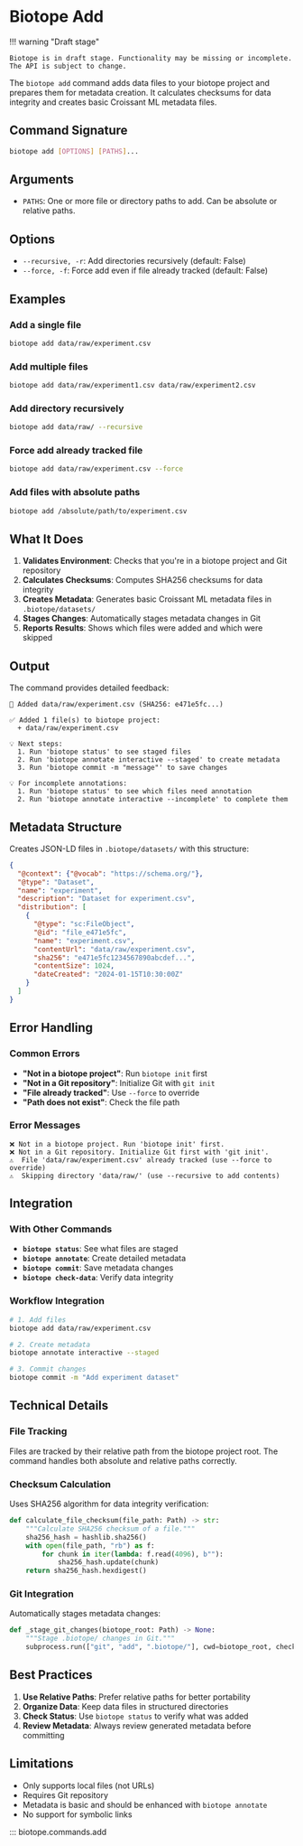 # Biotope Add

!!! warning "Draft stage"

    Biotope is in draft stage. Functionality may be missing or incomplete.
    The API is subject to change.

The `biotope add` command adds data files to your biotope project and prepares them for metadata creation. It calculates checksums for data integrity and creates basic Croissant ML metadata files.

## Command Signature

```bash
biotope add [OPTIONS] [PATHS]...
```

## Arguments

- `PATHS`: One or more file or directory paths to add. Can be absolute or relative paths.

## Options

- `--recursive, -r`: Add directories recursively (default: False)
- `--force, -f`: Force add even if file already tracked (default: False)

## Examples

### Add a single file
```bash
biotope add data/raw/experiment.csv
```

### Add multiple files
```bash
biotope add data/raw/experiment1.csv data/raw/experiment2.csv
```

### Add directory recursively
```bash
biotope add data/raw/ --recursive
```

### Force add already tracked file
```bash
biotope add data/raw/experiment.csv --force
```

### Add files with absolute paths
```bash
biotope add /absolute/path/to/experiment.csv
```

## What It Does

1. **Validates Environment**: Checks that you're in a biotope project and Git repository
2. **Calculates Checksums**: Computes SHA256 checksums for data integrity
3. **Creates Metadata**: Generates basic Croissant ML metadata files in `.biotope/datasets/`
4. **Stages Changes**: Automatically stages metadata changes in Git
5. **Reports Results**: Shows which files were added and which were skipped

## Output

The command provides detailed feedback:

```
📁 Added data/raw/experiment.csv (SHA256: e471e5fc...)

✅ Added 1 file(s) to biotope project:
  + data/raw/experiment.csv

💡 Next steps:
  1. Run 'biotope status' to see staged files
  2. Run 'biotope annotate interactive --staged' to create metadata
  3. Run 'biotope commit -m "message"' to save changes

💡 For incomplete annotations:
  1. Run 'biotope status' to see which files need annotation
  2. Run 'biotope annotate interactive --incomplete' to complete them
```

## Metadata Structure

Creates JSON-LD files in `.biotope/datasets/` with this structure:

```json
{
  "@context": {"@vocab": "https://schema.org/"},
  "@type": "Dataset",
  "name": "experiment",
  "description": "Dataset for experiment.csv",
  "distribution": [
    {
      "@type": "sc:FileObject",
      "@id": "file_e471e5fc",
      "name": "experiment.csv",
      "contentUrl": "data/raw/experiment.csv",
      "sha256": "e471e5fc1234567890abcdef...",
      "contentSize": 1024,
      "dateCreated": "2024-01-15T10:30:00Z"
    }
  ]
}
```

## Error Handling

### Common Errors

- **"Not in a biotope project"**: Run `biotope init` first
- **"Not in a Git repository"**: Initialize Git with `git init`
- **"File already tracked"**: Use `--force` to override
- **"Path does not exist"**: Check the file path

### Error Messages

```
❌ Not in a biotope project. Run 'biotope init' first.
❌ Not in a Git repository. Initialize Git first with 'git init'.
⚠️  File 'data/raw/experiment.csv' already tracked (use --force to override)
⚠️  Skipping directory 'data/raw/' (use --recursive to add contents)
```

## Integration

### With Other Commands

- **`biotope status`**: See what files are staged
- **`biotope annotate`**: Create detailed metadata
- **`biotope commit`**: Save metadata changes
- **`biotope check-data`**: Verify data integrity

### Workflow Integration

```bash
# 1. Add files
biotope add data/raw/experiment.csv

# 2. Create metadata
biotope annotate interactive --staged

# 3. Commit changes
biotope commit -m "Add experiment dataset"
```

## Technical Details

### File Tracking

Files are tracked by their relative path from the biotope project root. The command handles both absolute and relative paths correctly.

### Checksum Calculation

Uses SHA256 algorithm for data integrity verification:

```python
def calculate_file_checksum(file_path: Path) -> str:
    """Calculate SHA256 checksum of a file."""
    sha256_hash = hashlib.sha256()
    with open(file_path, "rb") as f:
        for chunk in iter(lambda: f.read(4096), b""):
            sha256_hash.update(chunk)
    return sha256_hash.hexdigest()
```

### Git Integration

Automatically stages metadata changes:

```python
def _stage_git_changes(biotope_root: Path) -> None:
    """Stage .biotope/ changes in Git."""
    subprocess.run(["git", "add", ".biotope/"], cwd=biotope_root, check=True)
```

## Best Practices

1. **Use Relative Paths**: Prefer relative paths for better portability
2. **Organize Data**: Keep data files in structured directories
3. **Check Status**: Use `biotope status` to verify what was added
4. **Review Metadata**: Always review generated metadata before committing

## Limitations

- Only supports local files (not URLs)
- Requires Git repository
- Metadata is basic and should be enhanced with `biotope annotate`
- No support for symbolic links

::: biotope.commands.add 